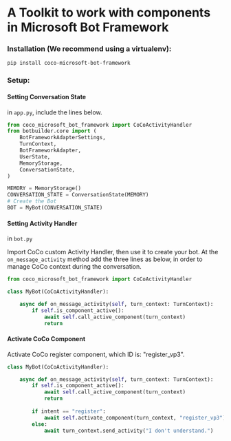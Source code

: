 
# A Toolkit to work with components in Microsoft Bot Framework

### Installation (We recommend using a virtualenv):
```
pip install coco-microsoft-bot-framework 
```

### Setup:
#### Setting Conversation State 
in `app.py`, include the lines below.

```python
from coco_microsoft_bot_framework import CoCoActivityHandler
from botbuilder.core import (
    BotFrameworkAdapterSettings,
    TurnContext,
    BotFrameworkAdapter,
    UserState,
    MemoryStorage,
    ConversationState,
)

MEMORY = MemoryStorage()
CONVERSATION_STATE = ConversationState(MEMORY)
# Create the Bot
BOT = MyBot(CONVERSATION_STATE)
```


#### Setting Activity Handler
in `bot.py`

Import CoCo custom Activity Handler, then use it to create your bot.
At the `on_message_activity` method add the three lines as below, in order to
manage CoCo context during the conversation.
```python
from coco_microsoft_bot_framework import CoCoActivityHandler

class MyBot(CoCoActivityHandler):

    async def on_message_activity(self, turn_context: TurnContext):
        if self.is_component_active():
            await self.call_active_component(turn_context)
            return
```


#### Activate CoCo Component
Activate CoCo register component, which ID is: "register_vp3".
```python
class MyBot(CoCoActivityHandler):

    async def on_message_activity(self, turn_context: TurnContext):
        if self.is_component_active():
            await self.call_active_component(turn_context)
            return
    
        if intent == "register":
            await self.activate_component(turn_context, "register_vp3")
        else:
            await turn_context.send_activity("I don't understand.")
```
